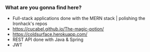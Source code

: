 ### What are you gonna find here?

- Full-stack applications done with the MERN stack | polishing the Ironhack's repos
- https://cucabel.github.io/The-magic-potion/
- https://coldsurface.herokuapp.com/
- REST API done with Java & Spring
- JWT


<!--
**cucabel/cucabel** is a ✨ _special_ ✨ repository because its `README.md` (this file) appears on your GitHub profile.

Here are some ideas to get you started:

- 🔭 I’m currently working on ...
- 🌱 I’m currently learning ...
- 👯 I’m looking to collaborate on ...
- 🤔 I’m looking for help with ...
- 💬 Ask me about ...
- 📫 How to reach me: ...
- 😄 Pronouns: ...
- ⚡ Fun fact: ...
-->
